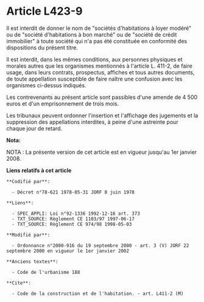 # Article L423-9

Il est interdit de donner le nom de "sociétés d'habitations à loyer modéré" ou de "société d'habitations à bon marché" ou de
"société de crédit immobilier" à toute société qui n'a pas été constituée en conformité des dispositions du présent titre.

Il est interdit, dans les mêmes conditions, aux personnes physiques et morales autres que les organismes mentionnés à
l'article L. 411-2, de faire usage, dans leurs contrats, prospectus, affiches et tous autres documents, de toute appellation
susceptible de faire naître une confusion avec les organismes ci-dessus indiqués.

Les contrevenants au présent article sont passibles d'une amende de 4 500 euros et d'un emprisonnement de trois mois.

Les tribunaux peuvent ordonner l'insertion et l'affichage des jugements et la suppression des appellations interdites, à
peine d'une astreinte pour chaque jour de retard.

**Nota:**

NOTA : La présente version de cet article est en vigueur jusqu'au 1er janvier 2008.

**Liens relatifs à cet article**

	**Codifié par**:

	  - Décret n°78-621 1978-05-31 JORF 8 juin 1978

	**Liens**:

	  - SPEC_APPLI: Loi n°92-1336 1992-12-16 art. 373
	  - TXT_SOURCE: Règlement CE 1103/97 1997-06-17
	  - TXT_SOURCE: Règlement CE 974/98 1998-05-03

	**Modifié par**:

	  - Ordonnance n°2000-916 du 19 septembre 2000 - art. 3 (V) JORF 22 septembre 2000 en vigueur le 1er janvier 2002

	**Anciens textes**:

	  - Code de l'urbanisme 188

	**Cite**:

	  - Code de la construction et de l'habitation. - art. L411-2 (M)
